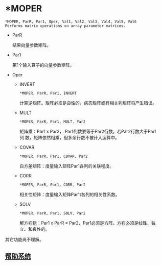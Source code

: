 # *MOPER

```
*MOPER, ParR, Par1, Oper, Val1, Val2, Val3, Val4, Val5, Val6
Performs matrix operations on array parameter matrices.
```

- ParR

    结果向量参数矩阵。
    
- Par1

    第1个输入算子的向量参数矩阵。
    
- Oper

  + INVERT
  
      `*MOPER, ParR, Par1, INVERT`
      
      计算逆矩阵。矩阵必须是良性的，病态矩阵或有相关列矩阵将产生错误。
        
  + MULT
  
      `*MOPER, ParR, Par1, MULT, Par2`
      
      矩阵乘：Par1 x Par2， Par1列数要等于Par2行数。若Par2行数大于Par1列
      数，矩阵依然相乘，但多余行数不被计入运算中。
      
  + COVAR
   
       `*MOPER, ParR, Par1, COVAR, Par2`
       
       自方差矩阵：度量输入矩阵Par1各列的关联程度。
       
  + CORR
  
       `*MOPER, ParR, Par1, CORR, Par2`
       
       相关性矩阵：度量输入矩阵Par1t各列的相关性系数。
       
  + SOLV

       `*MOPER, ParR, Par1, SOLV, Par2`
       
       解方程组：Par1 x ParR = Par2，Par1必须是方阵。方程必须是线性、独
       立、和良性的。
       

其它功能尚不理解。

## [帮助系统](http://www.mm.bme.hu/~gyebro/files/ans_help_v182/ans_cmd/Hlp_C_MOPER.html)
   
  
    
    